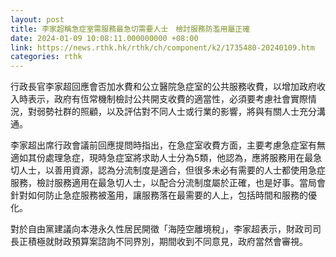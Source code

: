 ```yaml
---
layout: post
title: 李家超稱急症室需服務最急切需要人士　檢討服務防濫用屬正確
date: 2024-01-09 10:08:11.000000000 +08:00
link: https://news.rthk.hk/rthk/ch/component/k2/1735480-20240109.htm
categories: rthk
---
```


行政長官李家超回應會否加水費和公立醫院急症室的公共服務收費，以增加政府收入時表示，政府有恆常機制檢討公共開支收費的適當性，必須要考慮社會實際情況，對弱勢社群的照顧，以及評估對不同人士或行業的影響，將與有關人士充分溝通。

李家超出席行政會議前回應提問時指出，在急症室收費方面，主要考慮急症室有無適如其份處理急症，現時急症室將求助人士分為5類，他認為，應將服務用在最急切人士，以善用資源，認為分流制度是適合，但很多未必有需要的人士都使用急症服務，檢討服務適用在最急切人士，以配合分流制度屬於正確，也是好事。當局會針對如何防止急症服務被濫用，讓服務落在最需要的人上，包括時間和服務的優化。

對於自由黨建議向本港永久性居民開徵「海陸空離境稅」，李家超表示，財政司司長正積極就財政預算案諮詢不同界別，期間收到不同意見，政府當然會審視。
